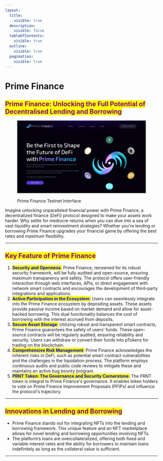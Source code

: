 ```yaml
---
layout:
  title:
    visible: true
  description:
    visible: false
  tableOfContents:
    visible: true
  outline:
    visible: true
  pagination:
    visible: true
---
```


# Prime Finance

## <mark style="color:purple;">Prime Finance: Unlocking the Full Potential of Decentralised Lending and Borrowing</mark>

<figure><img src="../.gitbook/assets/PRIMEFINANCE.jpg" alt=""><figcaption><p>Prime Finance Testnet Interface</p></figcaption></figure>

Imagine unlocking unparalleled financial power with Prime Finance, a decentralized finance (DeFi) protocol designed to make your assets work harder. Why settle for mediocre returns when you can dive into a sea of vast liquidity and smart reinvestment strategies? Whether you're lending or borrowing Prime Finance upgrades your financial game by offering the best rates and maximum flexibility.



***

## <mark style="color:purple;">Key Feature of Prime Finance</mark>

1. <mark style="color:blue;">**Security and Openness**</mark><mark style="color:blue;">:</mark> Prime Finance, renowned for its robust security framework, will be fully audited and open-source, ensuring maximum transparency and safety. The protocol offers user-friendly interaction through web interfaces, APIs, or direct engagement with network smart contracts and encourages the development of third-party integrations and applications.
2. <mark style="color:blue;">**Active Participation in the Ecosystem**</mark><mark style="color:blue;">:</mark> Users can seamlessly integrate into the Prime Finance ecosystem by depositing assets. These assets provide passive income based on market demand and allow for asset-backed borrowing. This dual functionality balances the cost of borrowing with the interest accrued from deposits.
3. <mark style="color:blue;">**Secure Asset Storage**</mark><mark style="color:blue;">:</mark> Utilizing robust and transparent smart contracts, Prime Finance guarantees the safety of users’ funds. These open-source contracts will be regularly audited, ensuring reliability and security. Users can withdraw or convert their funds into pTokens for trading on the blockchain.
4. <mark style="color:blue;">**Comprehensive Risk Management**</mark><mark style="color:blue;">:</mark> Prime Finance acknowledges the inherent risks in DeFi, such as potential smart contract vulnerabilities and the challenges in the liquidation process. The platform employs continuous audits and public code reviews to mitigate these and maintains an active bug bounty program.
5. <mark style="color:blue;">**PRNT Token: The Governance and Security Cornerstone**</mark><mark style="color:blue;">:</mark> The PRNT token is integral to Prime Finance's governance. It enables token holders to vote on Prime Finance Improvement Proposals (PFIPs) and influence the protocol's trajectory.

***

## <mark style="color:purple;">Innovations in Lending and Borrowing</mark>

* Prime Finance stands out for integrating NFTs into the lending and borrowing framework. This unique feature and an NFT marketplace allows for novel lending and borrowing opportunities involving NFTs.
* The platform’s loans are overcollateralized, offering both fixed and variable interest rates and the ability for borrowers to maintain loans indefinitely as long as the collateral value is sufficient.

***
